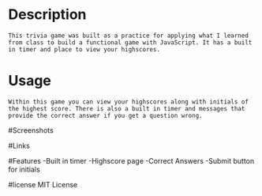 # Description
    This trivia game was built as a practice for applying what I learned from class to build a functional game with JavaScript. It has a built in timer and place to view your highscores.
# Usage
    Within this game you can view your highscores along with initials of the highest score. There is also a built in timer and messages that provide the correct answer if you get a question wrong.
#Screenshots

#Links

#Features
    -Built in timer
    -Highscore page
    -Correct Answers
    -Submit button for initials

#license
    MIT License